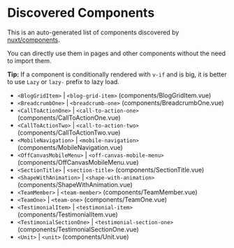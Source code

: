 # Discovered Components

This is an auto-generated list of components discovered by [nuxt/components](https://github.com/nuxt/components).

You can directly use them in pages and other components without the need to import them.

**Tip:** If a component is conditionally rendered with `v-if` and is big, it is better to use `Lazy` or `lazy-` prefix to lazy load.

- `<BlogGridItem>` | `<blog-grid-item>` (components/BlogGridItem.vue)
- `<BreadcrumbOne>` | `<breadcrumb-one>` (components/BreadcrumbOne.vue)
- `<CallToActionOne>` | `<call-to-action-one>` (components/CallToActionOne.vue)
- `<CallToActionTwo>` | `<call-to-action-two>` (components/CallToActionTwo.vue)
- `<MobileNavigation>` | `<mobile-navigation>` (components/MobileNavigation.vue)
- `<OffCanvasMobileMenu>` | `<off-canvas-mobile-menu>` (components/OffCanvasMobileMenu.vue)
- `<SectionTitle>` | `<section-title>` (components/SectionTitle.vue)
- `<ShapeWithAnimation>` | `<shape-with-animation>` (components/ShapeWithAnimation.vue)
- `<TeamMember>` | `<team-member>` (components/TeamMember.vue)
- `<TeamOne>` | `<team-one>` (components/TeamOne.vue)
- `<TestimonialItem>` | `<testimonial-item>` (components/TestimonialItem.vue)
- `<TestimonialSectionOne>` | `<testimonial-section-one>` (components/TestimonialSectionOne.vue)
- `<Unit>` | `<unit>` (components/Unit.vue)
